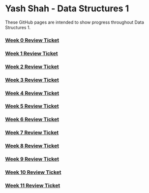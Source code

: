 # Yash Shah - Data Structures 1
These GitHub pages are intended to show progress throughout Data Structures 1.

### [Week 0 Review Ticket](https://github.com/AkhilNandhakumar/Guython/issues/9)

### [Week 1 Review Ticket](https://github.com/AkhilNandhakumar/Guython/issues/17)

### [Week 2 Review Ticket](https://github.com/AkhilNandhakumar/Guython/issues/)

### [Week 3 Review Ticket](https://github.com/AkhilNandhakumar/Guython/issues/)

### [Week 4 Review Ticket](https://github.com/AkhilNandhakumar/Guython/issues/)

### [Week 5 Review Ticket](https://github.com/AkhilNandhakumar/Guython/issues/)

### [Week 6 Review Ticket](https://github.com/AkhilNandhakumar/Guython/issues/)

### [Week 7 Review Ticket](https://github.com/AkhilNandhakumar/Guython/issues/)

### [Week 8 Review Ticket](https://github.com/AkhilNandhakumar/Guython/issues/)

### [Week 9 Review Ticket](https://github.com/AkhilNandhakumar/Guython/issues/)

### [Week 10 Review Ticket](https://github.com/AkhilNandhakumar/Guython/issues/)

### [Week 11 Review Ticket](https://github.com/AkhilNandhakumar/Guython/issues/)
